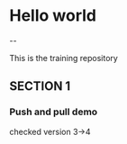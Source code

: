 # Hello world
--

This is the training repository

## SECTION 1

### Push and pull demo

checked version 3->4
